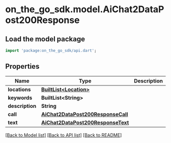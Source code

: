 # on_the_go_sdk.model.AiChat2DataPost200Response

## Load the model package
```dart
import 'package:on_the_go_sdk/api.dart';
```

## Properties
Name | Type | Description | Notes
------------ | ------------- | ------------- | -------------
**locations** | [**BuiltList&lt;Location&gt;**](Location.md) |  | [optional] 
**keywords** | **BuiltList&lt;String&gt;** |  | [optional] 
**description** | **String** |  | [optional] 
**call** | [**AiChat2DataPost200ResponseCall**](AiChat2DataPost200ResponseCall.md) |  | [optional] 
**text** | [**AiChat2DataPost200ResponseText**](AiChat2DataPost200ResponseText.md) |  | [optional] 

[[Back to Model list]](../README.md#documentation-for-models) [[Back to API list]](../README.md#documentation-for-api-endpoints) [[Back to README]](../README.md)


